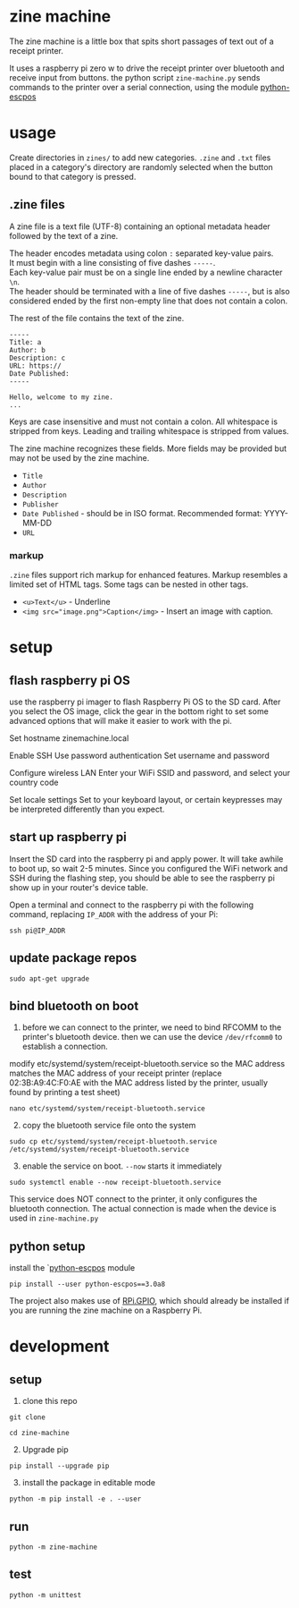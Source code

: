 # zine machine

The zine machine is a little box that spits short passages of text out of a receipt printer.

It uses a raspberry pi zero w to drive the receipt printer over bluetooth and receive input from buttons. the python script `zine-machine.py` sends commands to the printer over a serial connection, using the module  [python-escpos](https://github.com/python-escpos/python-escpos) 

#  usage
Create directories in `zines/` to add new categories. `.zine` and `.txt` files placed in a category's directory are randomly selected when the button bound to that category is pressed.

## .zine files
A zine file is a text file (UTF-8) containing an optional metadata header followed by the text of a zine.

The header encodes metadata using colon `:` separated key-value pairs.  
It must begin with a line consisting of five dashes `-----`.  
Each key-value pair must be on a single line ended by a newline character `\n`.  
The header should be terminated with a line of five dashes `-----`, but is also considered ended by the first non-empty line that does not contain a colon.

The rest of the file contains the text of the zine.

```
-----
Title: a
Author: b
Description: c
URL: https://
Date Published: 
-----

Hello, welcome to my zine.
...
```

Keys are case insensitive and must not contain a colon. All whitespace is stripped from keys. Leading and trailing whitespace is stripped from values.

The zine machine recognizes these fields. More fields may be provided but may not be used by the zine machine.
 - `Title`
 - `Author`
 - `Description`
 - `Publisher`
 - `Date Published` - should be in ISO format. Recommended format: YYYY-MM-DD
 - `URL`

 ### markup
 `.zine` files support rich markup for enhanced features. Markup resembles a limited set of HTML tags. Some tags can be nested in other tags.
  - `<u>Text</u>` - Underline
  - `<img src="image.png">Caption</img>` - Insert an image with caption.

# setup

## flash raspberry pi OS

use the raspberry pi imager to flash Raspberry Pi OS to the SD card.
After you select the OS image, click the gear in the bottom right to set some advanced options that will make it easier to work with the pi.

Set hostname
zinemachine.local

Enable SSH
Use password authentication
Set username and password

Configure wireless LAN
Enter your WiFi SSID and password, and select your country code

Set locale settings
Set to your keyboard layout, or certain keypresses may be interpreted differently than you expect.

## start up raspberry pi
Insert the SD card into the raspberry pi and apply power. It will take awhile to boot up, so wait 2-5 minutes. Since you configured the WiFi network and SSH during the flashing step, you should be able to see the raspberry pi show up in your router's device table.

Open a terminal and connect to the raspberry pi with the following command, replacing `IP_ADDR` with the address of your Pi:
```
ssh pi@IP_ADDR
```

## update package repos
```
sudo apt-get upgrade
```

## bind bluetooth on boot
1. before we can connect to the printer, we need to bind RFCOMM to the printer's bluetooth device. then we can use the device `/dev/rfcomm0` to establish a connection.

modify etc/systemd/system/receipt-bluetooth.service so the MAC address matches the MAC address of your receipt printer (replace 02:3B:A9:4C:F0:AE with the MAC address listed by the printer, usually found by printing a test sheet)

```
nano etc/systemd/system/receipt-bluetooth.service
```

2. copy the bluetooth service file onto the system

```
sudo cp etc/systemd/system/receipt-bluetooth.service /etc/systemd/system/receipt-bluetooth.service
```

3. enable the service on boot. `--now` starts it immediately

```
sudo systemctl enable --now receipt-bluetooth.service
```

This service does NOT connect to the printer, it only configures the bluetooth connection. The actual connection is made when the device is used in `zine-machine.py`

## python setup

install the `[python-escpos](https://github.com/python-escpos/python-escpos) module
```
pip install --user python-escpos==3.0a8
```

The project also makes use of [RPi.GPIO](https://pypi.org/project/RPi.GPIO/), which should already be installed if you are running the zine machine on a Raspberry Pi.

# development
## setup
1. clone this repo
```
git clone 

cd zine-machine
```

2. Upgrade pip
```
pip install --upgrade pip
```

3. install the package in editable mode
```
python -m pip install -e . --user
```

## run
```
python -m zine-machine
```

## test
```
python -m unittest
```
